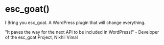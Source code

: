 # esc_goat()

I Bring you esc_goat. A WordPress plugin that will change everything.

"It paves the way for the next API to be included in WordPress!" - Developer of the esc_goat Project, Nikhil Vimal
